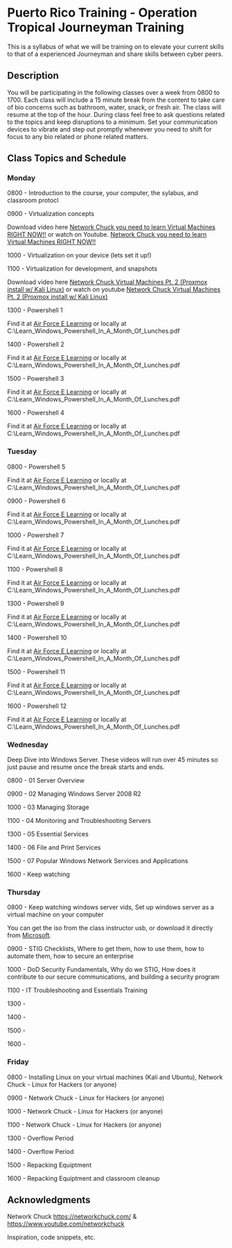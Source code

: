 # Puerto Rico Training - Operation Tropical Journeyman Training

This is a syllabus of what we will be training on to elevate your current skills to that of a experienced Journeyman and share skills between cyber peers.

## Description

You will be participating in the following classes over a week from 0800 to 1700. Each class will include a 15 minute break from the content to take care of bio concerns such as bathroom, water, snack, or fresh air. The class will resume at the top of the hour. During class feel free to ask questions related to the topics and keep disruptions to a minimum. Set your communication devices to vibrate and step out promptly whenever you need to shift for focus to any bio related or phone related matters.

## Class Topics and Schedule

### Monday

0800 - Introduction to the course, your computer, the sylabus, and classroom protocl

0900 - Virtualization concepts

Download video here [Network Chuck you need to learn Virtual Machines RIGHT NOW!!]()
or watch on Youtube.
[Network Chuck you need to learn Virtual Machines RIGHT NOW!!](https://www.youtube.com/watch?v=wX75Z-4MEoM)

1000 - Virtualization on your device (lets set it up!)

1100 - Virtualization for development, and snapshots

Download video here [Network Chuck Virtual Machines Pt. 2 (Proxmox install w/ Kali Linux)]()
or watch on youtube
[Network Chuck Virtual Machines Pt. 2 (Proxmox install w/ Kali Linux)](https://www.youtube.com/watch?v=_u8qTN3cCnQ)

1300 - Powershell 1

Find it at [Air Force E Learning](https://usafprod.skillport.com/skillportfe/assetNonSSOLaunch.action?courseName=_ss_book:147123&courseType=7) or locally at C:\Learn_Windows_Powershell_In_A_Month_Of_Lunches.pdf

1400 - Powershell 2

Find it at [Air Force E Learning](https://usafprod.skillport.com/skillportfe/assetNonSSOLaunch.action?courseName=_ss_book:147123&courseType=7) or locally at C:\Learn_Windows_Powershell_In_A_Month_Of_Lunches.pdf

1500 - Powershell 3

Find it at [Air Force E Learning](https://usafprod.skillport.com/skillportfe/assetNonSSOLaunch.action?courseName=_ss_book:147123&courseType=7) or locally at C:\Learn_Windows_Powershell_In_A_Month_Of_Lunches.pdf

1600 - Powershell 4

Find it at [Air Force E Learning](https://usafprod.skillport.com/skillportfe/assetNonSSOLaunch.action?courseName=_ss_book:147123&courseType=7) or locally at C:\Learn_Windows_Powershell_In_A_Month_Of_Lunches.pdf

### Tuesday

0800 - Powershell 5

Find it at [Air Force E Learning](https://usafprod.skillport.com/skillportfe/assetNonSSOLaunch.action?courseName=_ss_book:147123&courseType=7) or locally at C:\Learn_Windows_Powershell_In_A_Month_Of_Lunches.pdf

0900 - Powershell 6

Find it at [Air Force E Learning](https://usafprod.skillport.com/skillportfe/assetNonSSOLaunch.action?courseName=_ss_book:147123&courseType=7) or locally at C:\Learn_Windows_Powershell_In_A_Month_Of_Lunches.pdf

1000 - Powershell 7

Find it at [Air Force E Learning](https://usafprod.skillport.com/skillportfe/assetNonSSOLaunch.action?courseName=_ss_book:147123&courseType=7) or locally at C:\Learn_Windows_Powershell_In_A_Month_Of_Lunches.pdf

1100 - Powershell 8

Find it at [Air Force E Learning](https://usafprod.skillport.com/skillportfe/assetNonSSOLaunch.action?courseName=_ss_book:147123&courseType=7) or locally at C:\Learn_Windows_Powershell_In_A_Month_Of_Lunches.pdf

1300 - Powershell 9

Find it at [Air Force E Learning](https://usafprod.skillport.com/skillportfe/assetNonSSOLaunch.action?courseName=_ss_book:147123&courseType=7) or locally at C:\Learn_Windows_Powershell_In_A_Month_Of_Lunches.pdf

1400 - Powershell 10

Find it at [Air Force E Learning](https://usafprod.skillport.com/skillportfe/assetNonSSOLaunch.action?courseName=_ss_book:147123&courseType=7) or locally at C:\Learn_Windows_Powershell_In_A_Month_Of_Lunches.pdf

1500 - Powershell 11

Find it at [Air Force E Learning](https://usafprod.skillport.com/skillportfe/assetNonSSOLaunch.action?courseName=_ss_book:147123&courseType=7) or locally at C:\Learn_Windows_Powershell_In_A_Month_Of_Lunches.pdf

1600 - Powershell 12

Find it at [Air Force E Learning](https://usafprod.skillport.com/skillportfe/assetNonSSOLaunch.action?courseName=_ss_book:147123&courseType=7) or locally at C:\Learn_Windows_Powershell_In_A_Month_Of_Lunches.pdf

### Wednesday

Deep Dive into Windows Server. These videos will run over 45 minutes so just pause and resume once the break starts and ends.

0800 - 01 Server Overview

0900 - 02 Managing Windows Server 2008 R2

1000 - 03 Managing Storage

1100 - 04 Monitoring and Troubleshooting Servers

1300 - 05 Essential Services

1400 - 06 File and Print Services

1500 - 07 Popular Windows Network Services and Applications

1600 - Keep watching

### Thursday

0800 - Keep watching windows server vids, Set up windows server as a virtual machine on your computer

You can get the iso from the class instructor usb, or download it directly from [Microsoft](https://www.microsoft.com/en-us/evalcenter/evaluate-windows-server).

0900 - STIG Checklists, Where to get them, how to use them, how to automate them, how to secure an enterprise

1000 - DoD Security Fundamentals, Why do we STIG, How does it contribute to our secure communications, and building a security program

1100 - IT Troubleshooting and Essentials Training 

1300 -

1400 -

1500 -

1600 -

### Friday

0800 - Installing Linux on your virtual machines (Kali and Ubuntu), Network Chuck - Linux for Hackers (or anyone)

0900 - Network Chuck - Linux for Hackers (or anyone)

1000 - Network Chuck - Linux for Hackers (or anyone)

1100 - Network Chuck - Linux for Hackers (or anyone)

1300 - Overflow Period

1400 - Overflow Period

1500 - Repacking Equiptment

1600 - Repacking Equiptment and classroom cleanup

## Acknowledgments
Network Chuck https://networkchuck.com/ & https://www.youtube.com/networkchuck

Inspiration, code snippets, etc.
